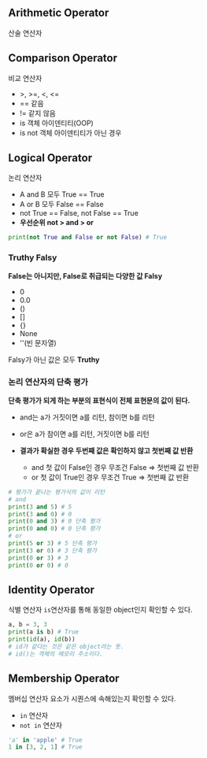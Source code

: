 ## Arithmetic Operator

산술 연산자

## Comparison Operator

비교 연산자

- \>, \>=, \<, \<=
- == 같음
- != 같지 않음
- is 객체 아이덴티티(OOP)
- is not 객체 아이덴티티가 아닌 경우

## Logical Operator

논리 연산자

- A and B  모두 True == True
- A or B  모두 False == False
- not True == False, not False == True
- **우선순위 not > and > or**

```python
print(not True and False or not False) # True
```

### Truthy Falsy

**False는 아니지만, False로 취급되는 다양한 값 Falsy**

- 0
- 0.0
- ()
- []
- {}
- None
- ''(빈 문자열)

Falsy가 아닌 값은 모두 **Truthy**

### 논리 연산자의 단축 평가

**단축 평가가 되게 하는 부분의 표현식이 전체 표현문의 값이 된다.** 

-  and는 a가 거짓이면 a를 리턴, 참이면 b를 리턴
-  or은 a가 참이면 a를 리턴, 거짓이면 b를 리턴

- **결과가 확실한 경우 두번째 값은 확인하지 않고 첫번째 값 반환**
    - and  첫 값이 False인 경우 무조건 False ⇒ 첫번째 값 반환
    - or  첫 값이 True인 경우 무조건 True ⇒ 첫번째 값 반환

```python
# 평가가 끝나는 평가식의 값이 리턴
# and 
print(3 and 5) # 5 
print(3 and 0) # 0 
print(0 and 3) # 0 단축 평가
print(0 and 0) # 0 단축 평가
# or
print(5 or 3) # 5 단축 평가
print(3 or 0) # 3 단축 평가
print(0 or 3) # 3 
print(0 or 0) # 0 
```


## Identity Operator

식별 연산자
`is`연산자를 통해 동일한 object인지 확인할 수 있다.

```python
a, b = 3, 3
print(a is b) # True
print(id(a), id(b)) 
# id가 같다는 것은 같은 object라는 뜻.
# id()는 객체의 메모리 주소이다. 
```

## Membership Operator

멤버십 연산자
요소가 시퀀스에 속해있는지 확인할 수 있다.

- `in` 연산자
- `not in` 연산자

```python
'a' in 'apple' # True
1 in [3, 2, 1] # True
```